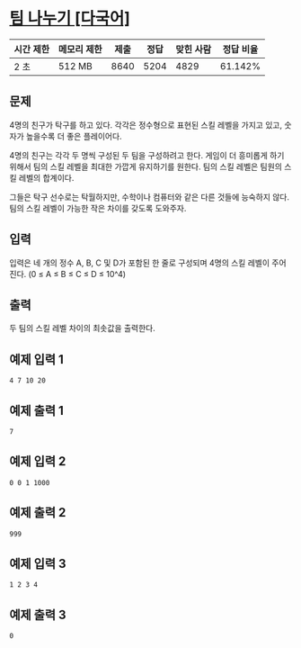 # [팀 나누기 [다국어]](https://www.acmicpc.net/problem/13866)

| 시간 제한 | 메모리 제한 | 제출 | 정답 | 맞힌 사람 | 정답 비율 |
| --- | --- | --- | --- | --- | --- |
| 2 초 | 512 MB | 8640 | 5204 | 4829 | 61.142% |

## 문제

4명의 친구가 탁구를 하고 있다. 각각은 정수형으로 표현된 스킬 레벨을 가지고 있고, 숫자가 높을수록 더 좋은 플레이어다.

4명의 친구는 각각 두 명씩 구성된 두 팀을 구성하려고 한다. 게임이 더 흥미롭게 하기 위해서 팀의 스킬 레벨을 최대한 가깝게 유지하기를 원한다. 팀의 스킬 레벨은 팀원의 스킬 레벨의 합계이다.

그들은 탁구 선수로는 탁월하지만, 수학이나 컴퓨터와 같은 다른 것들에 능숙하지 않다. 팀의 스킬 레벨이 가능한 작은 차이를 갖도록 도와주자.

## 입력

입력은 네 개의 정수 A, B, C 및 D가 포함된 한 줄로 구성되며 4명의 스킬 레벨이 주어진다. (0 ≤ A ≤ B ≤ C ≤ D ≤ 10^4)

## 출력

두 팀의 스킬 레벨 차이의 최솟값을 출력한다.

## 예제 입력 1

```
4 7 10 20

```

## 예제 출력 1

```
7

```

## 예제 입력 2

```
0 0 1 1000

```

## 예제 출력 2

```
999

```

## 예제 입력 3

```
1 2 3 4

```

## 예제 출력 3

```
0
```
